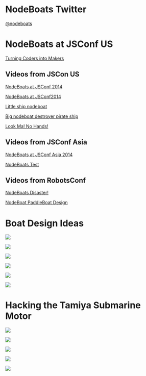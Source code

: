 
# NodeBoats Twitter

[@nodeboats](https://twitter.com/nodeboats)

# NodeBoats at JSConf US

[Turning Coders into Makers](http://makezine.com/2014/06/02/turning-coders-into-makers-at-jsconf-2014/)

## Videos from JSCon US

[NodeBoats at JSConf 2014](https://www.youtube.com/watch?v=247MTokODOA)

[NodeBoats at JSConf2014](https://www.youtube.com/watch?v=eKqwo-jvRYo)

[Little ship nodeboat](https://www.youtube.com/watch?v=Kn9UaVDxHW8)

[Big nodeboat destroyer pirate ship](https://www.youtube.com/watch?v=zC0doS9-XZk)

[Look Ma! No Hands!](http://instagram.com/p/vXDkZywojq/)

## Videos from JSConf Asia

[NodeBoats at JSConf Asia 2014](https://www.youtube.com/watch?v=enCPdL7UnMw)

[NodeBoats Test](https://www.youtube.com/watch?v=YeJFM1E-l0o)

## Videos from RobotsConf

[NodeBoats Disaster!](https://www.youtube.com/watch?v=sJV63CuJXhQ)

[NodeBoat PaddleBoat Design](https://www.youtube.com/watch?t=10&v=A5_zRe0FQhk)

# Boat Design Ideas

![](ideas/jsconfus5.jpg)

![](ideas/jsconfus6.jpg)

![](ideas/jsconfus7.jpg)

![](ideas/jsconfus8.jpg)

![](ideas/jsconfus9.jpg)

![](ideas/jsconfus10.jpg)


# Hacking the Tamiya Submarine Motor

![](ideas/jsconfus0.jpg)

![](ideas/jsconfus4.jpg)

![](ideas/jsconfus1.jpg)

![](ideas/jsconfus2.jpg)

![](ideas/jsconfus3.jpg)


